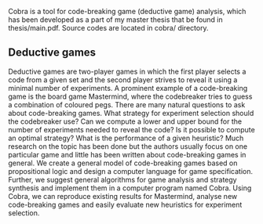 
Cobra is a tool for code-breaking game (deductive game) analysis, 
which has been developed as a part of my master thesis 
that be found in thesis/main.pdf.
Source codes are located in cobra/ directory.

## Deductive games

Deductive games are two-player games in which the first player selects a code from a given set and the second player strives to reveal it using a minimal number of experiments. A prominent example of a code-breaking game is the board game Mastermind, where the codebreaker tries to guess a combination of coloured pegs. There are many natural questions to ask about code-breaking games. What strategy for experiment selection should the codebreaker use? Can we compute a lower and upper bound for the number of experiments needed to reveal the code? Is it possible to compute an optimal strategy? What is the performance of a given heuristic? Much research on the topic has been done but the authors usually focus on one particular game and little has been written about code-breaking games in general. We create a general model of code-breaking games based on propositional logic and design a computer language for game specification. Further, we suggest general algorithms for game analysis and strategy synthesis and implement them in a computer program named Cobra. Using Cobra, we can reproduce existing results for Mastermind, analyse new code-breaking games and easily evaluate new heuristics for experiment selection.





